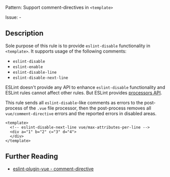 Pattern: Support comment-directives in `<template>`

Issue: -

## Description

Sole purpose of this rule is to provide `eslint-disable` functionality in `<template>`.
It supports usage of the following comments:

- `eslint-disable`
- `eslint-enable`
- `eslint-disable-line`
- `eslint-disable-next-line`

ESLint doesn't provide any API to enhance `eslint-disable` functionality and ESLint rules cannot affect other rules. But ESLint provides [processors API](https://eslint.org/docs/developer-guide/working-with-plugins#processors-in-plugins).

This rule sends all `eslint-disable`-like comments as errors to the post-process of the `.vue` file processor, then the post-process removes all `vue/comment-directive` errors and the reported errors in disabled areas.

<eslint-code-block :rules="{'vue/comment-directive': ['error'], 'vue/max-attributes-per-line': ['error']}">

```vue
<template>
  <!-- eslint-disable-next-line vue/max-attributes-per-line -->
  <div a="1" b="2" c="3" d="4">
  </div>
</template>
```

</eslint-code-block>

## Further Reading

* [eslint-plugin-vue - comment-directive](https://eslint.vuejs.org/rules/comment-directive.html)
